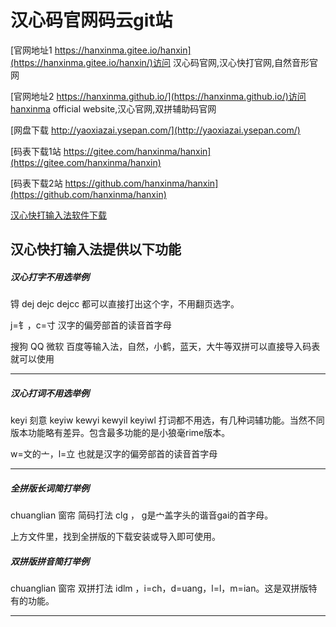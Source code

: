 # 汉心码官网码云git站

[官网地址1 https://hanxinma.gitee.io/hanxin](https://hanxinma.gitee.io/hanxin/)访问 汉心码官网,汉心快打官网,自然音形官网

[官网地址2 https://hanxinma.github.io/](https://hanxinma.github.io/)访问hanxinma official website,汉心官网,双拼辅助码官网


 [网盘下载 http://yaoxiazai.ysepan.com/](http://yaoxiazai.ysepan.com/)


 [码表下载1站 https://gitee.com/hanxinma/hanxin](https://gitee.com/hanxinma/hanxin)


 [码表下载2站 https://github.com/hanxinma/hanxin](https://github.com/hanxinma/hanxin)


[汉心快打输入法软件下载](https://gitee.com/hanxinma/ruanjian/releases/)

汉心快打输入法提供以下功能
 ---

##### 汉心打字不用选举例

锝 dej dejc dejcc 都可以直接打出这个字，不用翻页选字。

j=钅，c=寸 汉字的偏旁部首的读音首字母








搜狗 QQ 微软 百度等输入法，自然，小鹤，蓝天，大牛等双拼可以直接导入码表就可以使用


 ---

##### 汉心打词不用选举例

keyi  刻意 keyiw kewyi kewyil keyiwl 打词都不用选，有几种词辅功能。当然不同版本功能略有差异。包含最多功能的是小狼毫rime版本。

w=文的亠，l=立 也就是汉字的偏旁部首的读音首字母





 ---

##### 全拼版长词简打举例

chuanglian 窗帘 简码打法 clg ， g是宀盖字头的谐音gai的首字母。

上方文件里，找到全拼版的下载安装或导入即可使用。

##### 双拼版拼音简打举例

chuanglian 窗帘 双拼打法 idlm ，i=ch，d=uang，l=l，m=ian。这是双拼版特有的功能。

 ---

